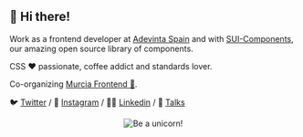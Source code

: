 ## 👋 Hi there!
 
Work as a frontend developer at [Adevinta Spain](https://github.com/AdevintaSpain) and with [SUI-Components](https://github.com/SUI-Components), our amazing open source library of components.

CSS ❤ passionate, coffee addict and standards lover.

Co-organizing [Murcia Frontend 🍋](https://twitter.com/MurciaFrontend).

🐦 [Twitter](https://twitter.com/klaufel) / 📸 [Instagram](https://www.instagram.com/klaufel/) / 👨‍💻 [Linkedin](https://www.linkedin.com/in/klaufel/) / 💬 [Talks](https://slides.com/klaufel)

<p align="center">
  <img src="https://media.giphy.com/media/LiWsL77P4tA9a/giphy.gif" alt="Be a unicorn!" />
</div>
